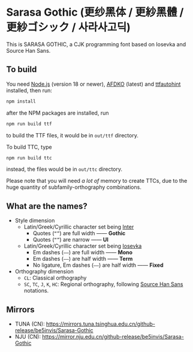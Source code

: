 # Sarasa Gothic (更纱黑体 / 更紗黑體 / 更紗ゴシック / 사라사고딕)

This is SARASA GOTHIC, a CJK programming font based on Iosevka and Source Han Sans.

## To build

You need [Node.js](https://nodejs.org/en/) (version 18 or newer), [AFDKO](https://github.com/adobe-type-tools/afdko) (latest) and [ttfautohint](https://www.freetype.org/ttfautohint) installed, then run:

```bash
npm install
```

after the NPM packages are installed, run

```bash
npm run build ttf
```

to build the TTF files, it would be in `out/ttf` directory.

To build TTC, type

```bash
npm run build ttc
```

instead, the files would be in `out/ttc` directory.

Please note that you will need *a lot of* memory to create TTCs, due to the huge quantity of subfamily-orthography combinations.

## What are the names?

- Style dimension
  - Latin/Greek/Cyrillic character set being [Inter](https://github.com/rsms/inter)
    - Quotes (`“”`) are full width —— **Gothic**
    - Quotes (`“”`) are narrow —— **UI**
  - Latin/Greek/Cyrillic character set being [Iosevka](https://github.com/be5invis/Iosevka)
    - Em dashes (`——`) are full width —— **Mono**
    - Em dashes (`——`) are half width —— **Term**
    - No ligature, Em dashes (`——`) are half width —— **Fixed**
- Orthography dimension
  - `CL`: Classical orthography
  - `SC`, `TC`, `J`, `K`, `HC`: Regional orthography, following [Source Han Sans](https://github.com/adobe-fonts/source-han-sans) notations.

## Mirrors

- TUNA (CN): https://mirrors.tuna.tsinghua.edu.cn/github-release/be5invis/Sarasa-Gothic
- NJU (CN): https://mirror.nju.edu.cn/github-release/be5invis/Sarasa-Gothic
